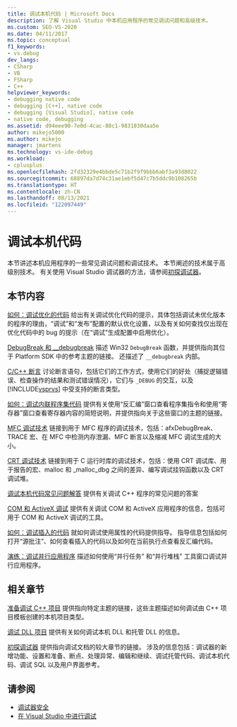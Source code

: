```yaml
---
title: 调试本机代码 | Microsoft Docs
description: 了解 Visual Studio 中本机应用程序的常见调试问题和高级技术。
ms.custom: SEO-VS-2020
ms.date: 04/11/2017
ms.topic: conceptual
f1_keywords:
- vs.debug
dev_langs:
- CSharp
- VB
- FSharp
- C++
helpviewer_keywords:
- debugging native code
- debugging [C++], native code
- debugging [Visual Studio], native code
- native code, debugging
ms.assetid: d94eee90-7e0d-4cac-88c1-9831030daa5e
author: mikejo5000
ms.author: mikejo
manager: jmartens
ms.technology: vs-ide-debug
ms.workload:
- cplusplus
ms.openlocfilehash: 2fd32329e4bbde5c71b2f9f9bbb6abf3a93d8022
ms.sourcegitcommit: 68897da7d74c31ae1ebf5d47c7b5ddc9b108265b
ms.translationtype: HT
ms.contentlocale: zh-CN
ms.lasthandoff: 08/13/2021
ms.locfileid: "122097449"
---
```

# <a name="debugging-native-code"></a>调试本机代码
本节讲述本机应用程序的一些常见调试问题和调试技术。 本节阐述的技术属于高级别技术。 有关使用 Visual Studio 调试器的方法，请参阅[初探调试器](../debugger/debugger-feature-tour.md)。

## <a name="in-this-section"></a>本节内容
 [如何：调试优化的代码](../debugger/how-to-debug-optimized-code.md) 给出有关调试优化代码的提示，具体包括调试未优化版本的程序的理由，“调试”和“发布”配置的默认优化设置，以及有关如何查找仅出现在优化代码中的 bug 的提示（在“调试”生成配置中启用优化）。

 [DebugBreak 和 __debugbreak](../debugger/debugbreak-and-debugbreak.md) 描述 Win32 `DebugBreak` 函数，并提供指向其位于 Platform SDK 中的参考主题的链接。 还描述了 `__debugbreak` 内部。

 [C/C++ 断言](../debugger/c-cpp-assertions.md) 讨论断言语句，包括它们的工作方式，使用它们的好处（捕捉逻辑错误、检查操作的结果和测试错误情况），它们与 `_DEBUG` 的交互，以及 [!INCLUDE[vsprvs](../code-quality/includes/vsprvs_md.md)] 中受支持的断言类型。

 [如何：调试内联程序集代码](../debugger/how-to-debug-inline-assembly-code.md) 提供有关使用“反汇编”窗口查看程序集指令和使用“寄存器”窗口查看寄存器内容的简短说明，并提供指向关于这些窗口的主题的链接。

 [MFC 调试技术](../debugger/mfc-debugging-techniques.md) 链接到用于 MFC 程序的调试技术，包括：afxDebugBreak、TRACE 宏、在 MFC 中检测内存泄漏、MFC 断言以及缩减 MFC 调试生成的大小。

 [CRT 调试技术](../debugger/crt-debugging-techniques.md) 链接到用于 C 运行时库的调试技术，包括：使用 CRT 调试库、用于报告的宏、malloc 和 _malloc_dbg 之间的差异、编写调试挂钩函数以及 CRT 调试堆。

 [调试本机代码常见问题解答](../debugger/debugging-native-code-faqs.md) 提供有关调试 C++ 程序的常见问题的答案

 [COM 和 ActiveX 调试](../debugger/com-and-activex-debugging.md) 提供有关调试 COM 和 ActiveX 应用程序的信息，包括可用于 COM 和 ActiveX 调试的工具。

 [如何：调试插入的代码](../debugger/how-to-debug-injected-code.md) 就如何调试使用属性的代码提供指导。 指导信息包括如何打开“源批注”、如何查看插入的代码以及如何在当前执行点查看反汇编代码。

 [演练：调试并行应用程序](../debugger/walkthrough-debugging-a-parallel-application.md) 描述如何使用“并行任务”  和“并行堆栈”  工具窗口调试并行应用程序。

## <a name="related-sections"></a>相关章节
 [准备调试 C++ 项目](../debugger/debugging-preparation-visual-cpp-project-types.md) 提供指向特定主题的链接，这些主题描述如何调试由 C++ 项目模板创建的本机项目类型。

 [调试 DLL 项目](../debugger/debugging-dll-projects.md) 提供有关如何调试本机 DLL 和托管 DLL 的信息。

 [初探调试器](../debugger/debugger-feature-tour.md) 提供指向调试文档的较大章节的链接。 涉及的信息包括：调试器的新增功能、设置和准备、断点、处理异常、编辑和继续、调试托管代码、调试本机代码、调试 SQL 以及用户界面参考。

## <a name="see-also"></a>请参阅

- [调试器安全](../debugger/debugger-security.md)
- [在 Visual Studio 中进行调试](../debugger/index.yml)